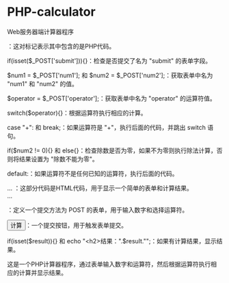 # PHP-calculator
Web服务器端计算器程序
<?php 和 ?>：这对标记表示其中包含的是PHP代码。

if(isset($_POST['submit'])){}：检查是否提交了名为 "submit" 的表单字段。

$num1 = $_POST['num1']; 和 $num2 = $_POST['num2'];：获取表单中名为 "num1" 和 "num2" 的值。

$operator = $_POST['operator'];：获取表单中名为 "operator" 的运算符值。

switch($operator){}：根据运算符执行相应的计算。

case "+": 和 break;：如果运算符是 "+"，执行后面的代码，并跳出 switch 语句。

if($num2 != 0){} 和 else{}：检查除数是否为零，如果不为零则执行除法计算，否则将结果设置为 "除数不能为零"。

default:：如果运算符不是任何已知的运算符，执行后面的代码。

<!DOCTYPE html> ... </html>：这部分代码是HTML代码，用于显示一个简单的表单和计算结果。

<form method="post" action=""> ... </form>：定义一个提交方法为 POST 的表单，用于输入数字和选择运算符。

<input type="submit" name="submit" value="计算">：一个提交按钮，用于触发表单提交。

if(isset($result)){} 和 echo "<h2>结果：".$result."</h2>";：如果有计算结果，显示结果。

这是一个PHP计算器程序，通过表单输入数字和运算符，然后根据运算符执行相应的计算并显示结果。
